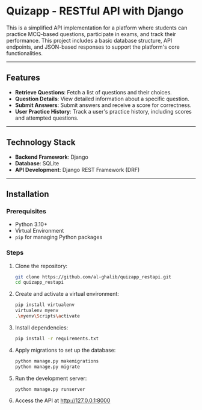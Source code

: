 # Quizapp - RESTful API with Django

This is a simplified API implementation for a platform where students can practice MCQ-based questions, participate in exams, and track their performance. This project includes a basic database structure, API endpoints, and JSON-based responses to support the platform's core functionalities.

---

## Features

- **Retrieve Questions**: Fetch a list of questions and their choices.
- **Question Details**: View detailed information about a specific question.
- **Submit Answers**: Submit answers and receive a score for correctness.
- **User Practice History**: Track a user's practice history, including scores and attempted questions.

---

## Technology Stack

- **Backend Framework**: Django
- **Database**: SQLite 
- **API Development**: Django REST Framework (DRF)

---

## Installation

### Prerequisites
- Python 3.10+
- Virtual Environment
- `pip` for managing Python packages

### Steps

1. Clone the repository:
   ```bash
   git clone https://github.com/al-ghalib/quizapp_restapi.git
   cd quizapp_restapi

2. Create and activate a virtual environment:
   ```bash
   pip install virtualenv
   virtualenv myenv
   .\myenv\Scripts\activate

3. Install dependencies:
   ```bash
   pip install -r requirements.txt

4. Apply migrations to set up the database:
   ```bash
   python manage.py makemigrations
   python manage.py migrate

5. Run the development server:
   ```bash
   python manage.py runserver

6. Access the API at http://127.0.0.1:8000

